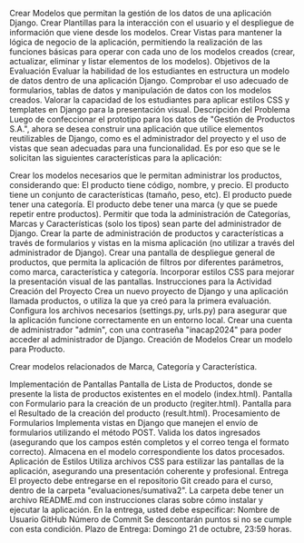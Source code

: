 Crear Modelos que permitan la gestión de los datos de una aplicación Django.
Crear Plantillas para la interacción con el usuario y el despliegue de información que viene desde los modelos.
Crear Vistas para mantener la lógica de negocio de la aplicación, permitiendo la realización de las funciones básicas para operar con cada uno de los modelos creados (crear, actualizar, eliminar y listar elementos de los modelos).
Objetivos de la Evaluación
Evaluar la habilidad de los estudiantes en estructura un modelo de datos dentro de una aplicación Django.
Comprobar el uso adecuado de formularios, tablas de datos y manipulación de datos con los modelos creados.
Valorar la capacidad de los estudiantes para aplicar estilos CSS y templates en Django para la presentación visual.
Descripción del Problema
Luego de confeccionar el prototipo para los datos de "Gestión de Productos S.A.", ahora se desea construir una aplicación que utilice elementos reutilizables de Django, como es el administrador del proyecto y el uso de vistas que sean adecuadas para una funcionalidad. Es por eso que se le solicitan las siguientes características para la aplicación: 

Crear los modelos necesarios que le permitan administrar los productos, considerando que: 
El producto tiene código, nombre, y precio.
El  producto tiene un conjunto de características (tamaño, peso, etc).
El producto puede tener una categoría.
El producto debe tener una marca (y que se puede repetir entre productos).
Permitir que toda la administración de Categorías, Marcas y Características (solo los tipos) sean parte del administrador de Django.
Crear la parte de administración de productos y características a través de formularios y vistas en la misma aplicación (no utilizar a través del administrador de Django).
Crear una pantalla de despliegue general de productos, que permita la aplicación de filtros por diferentes parámetros, como marca, característica y categoría.
Incorporar estilos CSS para mejorar la presentación visual de las pantallas.
Instrucciones para la Actividad
Creación del Proyecto
Crea un nuevo proyecto de Django y una aplicación llamada productos, o utiliza la que ya creó para la primera evaluación.
Configura los archivos necesarios (settings.py, urls.py) para asegurar que la aplicación funcione correctamente en un entorno local.
Crear una cuenta de administrador "admin", con una contraseña "inacap2024" para poder acceder al administrador de Django.
Creación de Modelos
Crear un modelo para Producto.

Crear modelos relacionados de Marca, Categoría y Característica.

Implementación de Pantallas
Pantalla de Lista de Productos, donde se presente la lista de productos existentes en el modelo (index.html).
Pantalla con Formulario para la creación de un producto (regiter.html).
Pantalla para el Resultado de la creación del producto (result.html).
Procesamiento de Formularios
Implementa vistas en Django que manejen el envío de formularios utilizando el método POST.
Valida los datos ingresados (asegurando que los campos estén completos y el correo tenga el formato correcto).
Almacena en el modelo correspondiente los datos procesados.
Aplicación de Estilos
Utiliza archivos CSS para estilizar las pantallas de la aplicación, asegurando una presentación coherente y profesional.
Entrega
El proyecto debe entregarse en el repositorio Git creado para el curso, dentro de la carpeta "evaluaciones/sumativa2".
La carpeta debe tener un archivo README.md con instrucciones claras sobre cómo instalar y ejecutar la aplicación.
En la entrega, usted debe especificar: 
Nombre de Usuario GitHub
Número de Commit
Se descontarán puntos si no se cumple con esta condición.
Plazo de Entrega: Domingo 21 de octubre, 23:59 horas.